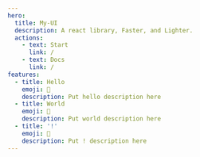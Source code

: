 ```yaml
---
hero:
  title: My-UI
  description: A react library, Faster, and Lighter.
  actions:
    - text: Start
      link: /
    - text: Docs
      link: /
features:
  - title: Hello
    emoji: 💎
    description: Put hello description here
  - title: World
    emoji: 🌈
    description: Put world description here
  - title: '!'
    emoji: 🚀
    description: Put ! description here
---
```

